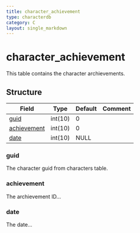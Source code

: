 ```yaml
---
title: character_achievement
type: characterdb
category: C
layout: single_markdown
---
```


# character_achievement
This table contains the character archievements.

## Structure

Field                       | Type    | Default | Comment
--------------------------- | ------- | ------- | -------
[guid](#guid)               | int(10) | 0       |        
[achievement](#achievement) | int(10) | 0       |        
[date](#date)               | int(10) | NULL    |        

### guid

The character guid from characters table.

### achievement

The archievement ID...

### date

The date...